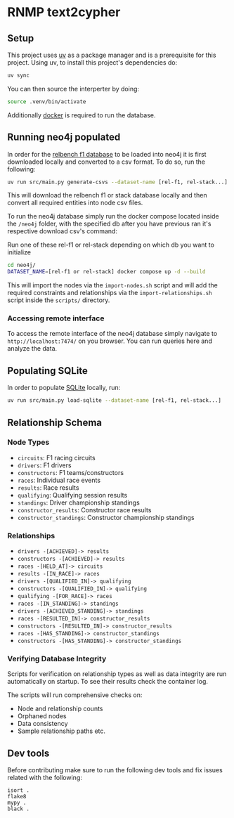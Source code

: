 # RNMP text2cypher

## Setup

This project uses [uv](https://github.com/astral-sh/uv) as a package manager and is a prerequisite for this project. Using uv, to install this project's dependencies do:

```bash
uv sync
```

You can then source the interperter by doing:

```bash
source .venv/bin/activate
```

Additionally [docker](https://www.docker.com/) is required to run the database.

## Running neo4j populated

In order for the [relbench f1 database](https://relbench.stanford.edu/datasets/rel-f1/) to be loaded into neo4j it is first downloaded locally and converted to a csv format. To do so, run the following:

```bash
uv run src/main.py generate-csvs --dataset-name [rel-f1, rel-stack...]
```

This will download the relbench f1 or stack database locally and then convert all required entities into node csv files.

To run the neo4j database simply run the docker compose located inside the `/neo4j` folder, with the specified db after you have previous ran it's respective download csv's command:

Run one of these rel-f1 or rel-stack depending on which db you want to initialize

```bash
cd neo4j/
DATASET_NAME=[rel-f1 or rel-stack] docker compose up -d --build
```

This will import the nodes via the `import-nodes.sh` script and will add the required constraints and relationships via the `import-relationships.sh` script inside the `scripts/` directory.

### Accessing remote interface

To access the remote interface of the neo4j database simply navigate to `http://localhost:7474/` on you browser. You can run queries here and analyze the data. 

## Populating SQLite

In order to populate [SQLite](https://sqlite.org/) locally, run:

```bash
uv run src/main.py load-sqlite --dataset-name [rel-f1, rel-stack...]
```

## Relationship Schema

### Node Types
- `circuits`: F1 racing circuits
- `drivers`: F1 drivers
- `constructors`: F1 teams/constructors
- `races`: Individual race events
- `results`: Race results
- `qualifying`: Qualifying session results
- `standings`: Driver championship standings
- `constructor_results`: Constructor race results
- `constructor_standings`: Constructor championship standings

### Relationships
- `drivers -[ACHIEVED]-> results`
- `constructors -[ACHIEVED]-> results`
- `races -[HELD_AT]-> circuits`
- `results -[IN_RACE]-> races`
- `drivers -[QUALIFIED_IN]-> qualifying`
- `constructors -[QUALIFIED_IN]-> qualifying`
- `qualifying -[FOR_RACE]-> races`
- `races -[IN_STANDING]-> standings`
- `drivers -[ACHIEVED_STANDING]-> standings`
- `races -[RESULTED_IN]-> constructor_results`
- `constructors -[RESULTED_IN]-> constructor_results`
- `races -[HAS_STANDING]-> constructor_standings`
- `constructors -[HAS_STANDING]-> constructor_standings`

### Verifying Database Integrity

Scripts for verification on relationship types as well as data integrity are run automatically on startup. 
To see their results check the container log.

The scripts will run comprehensive checks on:
- Node and relationship counts
- Orphaned nodes
- Data consistency
- Sample relationship paths etc.

## Dev tools

Before contributing make sure to run the following dev tools and fix issues related with the following:

```
isort .
flake8
mypy .
black .
```
